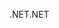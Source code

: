 <span data-ttu-id="84169-101">.NET</span><span class="sxs-lookup"><span data-stu-id="84169-101">.NET</span></span>